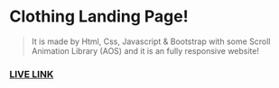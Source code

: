 # Clothing Landing Page!

> It is made by Html, Css, Javascript & Bootstrap with some Scroll Animation Library (AOS) and it is an fully responsive website!

### [LIVE LINK](https://clothing-landing-page-ruddy.vercel.app/)
